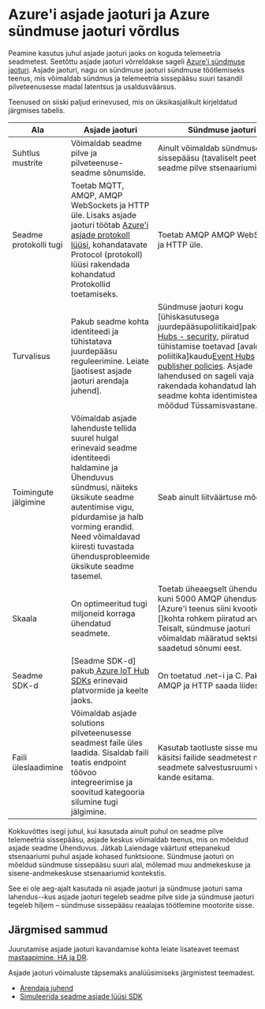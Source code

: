 <properties
 pageTitle="Azure'i asjade keskuse kaudu Azure'i sündmuse jaoturi võrdlus | Microsoft Azure'i"
 description="Esiletõstmine Funktsioonierinevused ja kasutamise juhtudel Azure'i asjade jaoturi ja Azure sündmuse jaoturi teenuste võrdlus."
 services="iot-hub"
 documentationCenter=""
 authors="fsautomata"
 manager="timlt"
 editor=""/>

<tags
 ms.service="iot-hub"
 ms.devlang="na"
 ms.topic="article"
 ms.tgt_pltfrm="na"
 ms.workload="na"
 ms.date="06/06/2016"
 ms.author="elioda"/>

# <a name="comparison-of-azure-iot-hub-and-azure-event-hubs"></a>Azure'i asjade jaoturi ja Azure sündmuse jaoturi võrdlus

Peamine kasutus juhul asjade jaoturi jaoks on koguda telemeetria seadmetest. Seetõttu asjade jaoturi võrreldakse sageli [Azure'i sündmuse jaoturi][]. Asjade jaoturi, nagu on sündmuse jaoturi sündmuse töötlemiseks teenus, mis võimaldab sündmus ja telemeetria sissepääsu suuri tasandil pilveteenusesse madal latentsus ja usaldusväärsus.

Teenused on siiski paljud erinevused, mis on üksikasjalikult kirjeldatud järgmises tabelis.

| Ala | Asjade jaoturi | Sündmuse jaoturi |
| ---- | ------- | ---------- |
| Suhtlus mustrite | Võimaldab seadme pilve ja pilveteenuse-seadme sõnumside. | Ainult võimaldab sündmuse sissepääsu (tavaliselt peetakse seadme pilve stsenaariumid). |
| Seadme protokolli tugi | Toetab MQTT, AMQP, AMQP WebSockets ja HTTP üle. Lisaks asjade jaoturi töötab [Azure'i asjade protokoll lüüsi][lnk-azure-protocol-gateway], kohandatavate Protocol (protokoll) lüüsi rakendada kohandatud Protokollid toetamiseks. | Toetab AMQP AMQP WebSockets ja HTTP üle. |
| Turvalisus | Pakub seadme kohta identiteedi ja tühistatava juurdepääsu reguleerimine. Leiate [jaotisest asjade jaoturi arendaja juhend]. | Sündmuse jaoturi kogu [ühiskasutusega juurdepääsupoliitikaid]pakub[Event Hubs - security], piiratud tühistamise toetavad [avaldaja poliitika]kaudu[Event Hubs publisher policies]. Asjade lahendused on sageli vaja rakendada kohandatud lahenduse seadme kohta identimisteabe ja mõõdud Tüssamisvastane. |
| Toimingute jälgimine | Võimaldab asjade lahenduste tellida suurel hulgal erinevaid seadme identiteedi haldamine ja Ühenduvus sündmusi, näiteks üksikute seadme autentimise vigu, pidurdamise ja halb vorming erandid. Need võimaldavad kiiresti tuvastada ühendusprobleemide üksikute seadme tasemel. | Seab ainult liitväärtuse mõõdikute. |
| Skaala | On optimeeritud tugi miljoneid korraga ühendatud seadmete. | Toetab üheaegselt ühenduste--kuni 5000 AMQP ühendused [Azure'i teenus siini kvootide][]kohta rohkem piiratud arv. Teisalt, sündmuse jaoturi võimaldab määratud sektsioon iga saadetud sõnumi eest. |
| Seadme SDK-d | [Seadme SDK-d] pakub[ Azure IoT Hub SDKs] erinevaid platvormide ja keelte jaoks. | On toetatud .net-i ja C. Pakub AMQP ja HTTP saada liidesed. |
| Faili üleslaadimine | Võimaldab asjade solutions pilveteenusesse seadmest faile üles laadida. Sisaldab faili teatis endpoint töövoo integreerimise ja soovitud kategooria silumine tugi jälgimine. | Kasutab taotluste sisse mustri käsitsi failide seadmetest ning seadmete salvestusruumi võti kande esitama. |

Kokkuvõttes isegi juhul, kui kasutada ainult puhul on seadme pilve telemeetria sissepääsu, asjade keskus võimaldab teenus, mis on mõeldud asjade seadme Ühenduvus. Jätkab Laiendage väärtust ettepanekud stsenaariumi puhul asjade kohased funktsioone. Sündmuse jaoturi on mõeldud sündmuse sissepääsu suuri alal, mõlemad muu andmekeskuse ja sisene-andmekeskuse stsenaariumid kontekstis.

See ei ole aeg-ajalt kasutada nii asjade jaoturi ja sündmuse jaoturi sama lahendus--kus asjade jaoturi tegeleb seadme pilve side ja sündmuse jaoturi tegeleb hiljem – sündmuse sissepääsu reaalajas töötlemine mootorite sisse.

## <a name="next-steps"></a>Järgmised sammud

Juurutamise asjade jaoturi kavandamise kohta leiate lisateavet teemast [mastaapimine, HA ja DR][lnk-scaling].

Asjade jaoturi võimaluste täpsemaks analüüsimiseks järgmistest teemadest.

- [Arendaja juhend][lnk-devguide]
- [Simuleerida seadme asjade lüüsi SDK][lnk-gateway]

[Azure'i sündmuse jaoturi]: ../event-hubs/event-hubs-what-is-event-hubs.md
[Turvalisus jaotises asjade jaoturi arendaja juhend]: iot-hub-devguide-security.md
[Event Hubs - security]: ../event-hubs/event-hubs-authentication-and-security-model-overview.md
[Event Hubs publisher policies]: ../event-hubs/event-hubs-overview.md#common-publisher-tasks
[Azure'i teenus siini kvoote]: ../service-bus-messaging/service-bus-quotas.md
[Azure IoT Hub SDKs]: https://github.com/Azure/azure-iot-sdks/blob/master/readme.md
[lnk-azure-protocol-gateway]: iot-hub-protocol-gateway.md

[lnk-scaling]: iot-hub-scaling.md
[lnk-devguide]: iot-hub-devguide.md
[lnk-gateway]: iot-hub-linux-gateway-sdk-simulated-device.md
